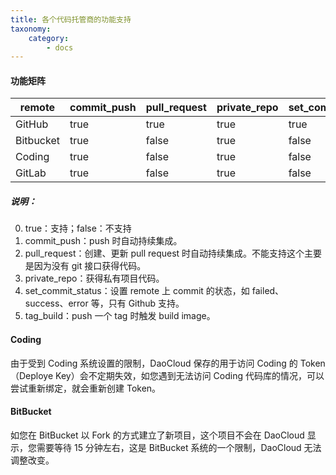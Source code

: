 ```yaml
---
title: 各个代码托管商的功能支持
taxonomy:
    category:
        - docs
---
```


<!-- reviewed by fiona -->

<!-- 
这篇不需要修改了
-->

#### 功能矩阵

|remote   |commit_push|pull_request|private_repo|set_commit_status|tag_build|
|---------|-----------|------------|------------|-----------------|---------|
|GitHub   |true       | true       |true        |true             |true     |
|Bitbucket|true       | false      |true        |false            |true     |
|Coding   |true       | false      |true        |false            |true     |
|GitLab   |true       | false      |true        |false            |true     |

##### 说明：

0. true：支持；false：不支持
1. commit_push：push 时自动持续集成。
2. pull_request：创建、更新 pull request 时自动持续集成。不能支持这个主要是因为没有 git 接口获得代码。
3. private_repo：获得私有项目代码。
4. set_commit_status：设置 remote 上 commit 的状态，如 failed、success、error 等，只有 Github 支持。
5. tag_build：push 一个 tag 时触发 build image。

#### Coding
由于受到 Coding 系统设置的限制，DaoCloud 保存的用于访问 Coding 的 Token（Deploye Key）会不定期失效，如您遇到无法访问 Coding 代码库的情况，可以尝试重新绑定，就会重新创建 Token。

#### BitBucket
如您在 BitBucket 以 Fork 的方式建立了新项目，这个项目不会在 DaoCloud 显示，您需要等待 15 分钟左右，这是 BitBucket 系统的一个限制，DaoCloud 无法调整改变。


